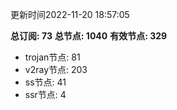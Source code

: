更新时间2022-11-20 18:57:05

**总订阅: 73**
**总节点: 1040**
**有效节点: 329**
- trojan节点: 81
- v2ray节点: 203
- ss节点: 41
- ssr节点: 4
